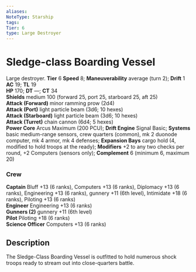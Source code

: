 ```yaml
---
aliases: 
NoteType: Starship
tags: 
Tier: 6
type: Large Destroyer 
---
```


# Sledge-class Boarding Vessel

Large destroyer. **Tier** 6
**Speed** 8; **Maneuverability** average (turn 2); **Drift** 1  
**AC** 19; **TL** 19  
**HP** 170; **DT** —; **CT** 34  
**Shields** medium 100 (forward 25, port 25, starboard 25, aft 25)  
**Attack (Forward)** minor ramming prow (2d4)  
**Attack (Port)** light particle beam (3d6; 10 hexes)  
**Attack (Starboard)** light particle beam (3d6; 10 hexes)  
**Attack (Turret)** chain cannon (6d4; 5 hexes)  
**Power Core** Arcus Maximum (200 PCU); **Drift Engine** Signal Basic; **Systems** basic medium-range sensors, crew quarters (common), mk 2 duonode computer, mk 4 armor, mk 4 defenses; **Expansion Bays** cargo hold (4, modified to hold troops at the ready); **Modifiers** +2 to any two checks per round, +2 Computers (sensors only); **Complement** 6 (minimum 6, maximum 20)

### Crew

**Captain** Bluff +13 (6 ranks), Computers +13 (6 ranks), Diplomacy +13 (6 ranks), Engineering +13 (6 ranks), gunnery +11 (6th level), Intimidate +18 (6 ranks), Piloting +13 (6 ranks)  
**Engineer** Engineering +13 (6 ranks)  
**Gunners (2)** gunnery +11 (6th level)  
**Pilot** Piloting +18 (6 ranks)  
**Science Officer** Computers +13 (6 ranks)

## Description

The Sledge-Class Boarding Vessel is outfitted to hold numerous shock troops ready to stream out into close-quarters battle.